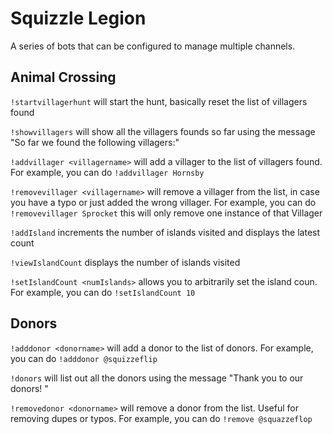 # Squizzle Legion
A series of bots that can be configured to manage multiple channels.

## Animal Crossing 

`!startvillagerhunt` will start the hunt, basically reset the list of villagers found

`!showvillagers` will show all the villagers founds so far using the message "So far we found the following villagers:"

`!addvillager <villagername>` will add a villager to the list of villagers found. For example, you can do `!addvillager Hornsby`

`!removevillager <villagername>` will remove a villager from the list, in case you have a typo or just added the wrong villager.  For example, you can do `!removevillager Sprocket` this will only remove one instance of that Villager

`!addIsland` increments the number of islands visited and displays the latest count

`!viewIslandCount` displays the number of islands visited

`!setIslandCount <numIslands>` allows you to arbitrarily set the island coun. For example, you can do `!setIslandCount 10`

## Donors

`!adddonor <donorname>` will add a donor to the list of donors. For example, you can do `!adddonor @squizzeflip`

`!donors` will list out all the donors using the message "Thank you to our donors! <list of donors>"

`!removedonor <donorname>` will remove a donor from the list. Useful for removing dupes or typos. For example, you can do `!remove @squazzeflop`
